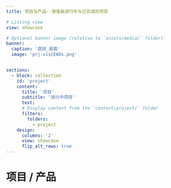 ```yaml
---
title: 项目与产品--澳恪森进行中与已完成的项目

# Listing view
view: showcase

# Optional banner image (relative to `assets/media/` folder).
banner:
  caption: '荔枝_扇面'
  image: 'prj-visCEADs.png'


sections:
  - block: collection
    id: 'project'
    content:
      title: '项目'
      subtitle: '进行中项目'
      text: 
      # Display content from the `content/project/` folder
      filters:
        folders:
          - project
    design:
      columns: '2'
      view: showcase
      flip_alt_rows: true
---
```



# 项目 / 产品 <i class="ai ai-dataverse ai-5x fa-spin"></i>

